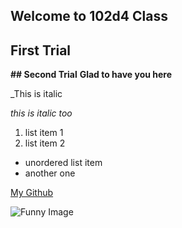 
## Welcome to 102d4 Class
## **First Trial**
**## Second Trial**
**Glad to have you here**

_This is italic

*this is italic too*

1. list item 1
2. list item 2

- unordered list item
- another one

[My Github](https://github.com/ahmad-alawad)

![Funny Image](https://pbs.twimg.com/media/DBQljBuV0AAhjxO?format=jpg&name=240x240)










